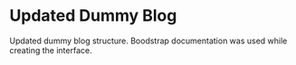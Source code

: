 # Updated Dummy Blog

Updated dummy blog structure. Boodstrap documentation was used while creating the interface.